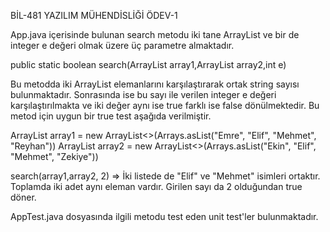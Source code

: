 BİL-481 YAZILIM MÜHENDİSLİĞİ ÖDEV-1

App.java içerisinde bulunan search metodu iki tane ArrayList<String> ve bir de integer e değeri olmak üzere üç parametre almaktadır.
 
public static boolean search(ArrayList<String> array1,ArrayList<String> array2,int e) 

Bu metodda iki ArrayList elemanlarını karşılaştırarak ortak string sayısı bulunmaktadır. Sonrasında ise bu sayı ile verilen integer e değeri karşılaştırılmakta ve iki değer aynı ise true farklı ise false dönülmektedir. Bu metod için uygun bir true test aşağıda verilmiştir.

 ArrayList<String> array1 = new ArrayList<>(Arrays.asList("Emre", "Elif", "Mehmet", "Reyhan"))
 ArrayList<String> array2 = new ArrayList<>(Arrays.asList("Ekin", "Elif", "Mehmet", "Zekiye"))
  
 search(array1,array2, 2) =>  İki listede de "Elif" ve "Mehmet" isimleri ortaktır. Toplamda iki adet aynı eleman vardır. Girilen sayı da 2 olduğundan true döner.

AppTest.java dosyasında ilgili metodu test eden unit test'ler bulunmaktadır.
